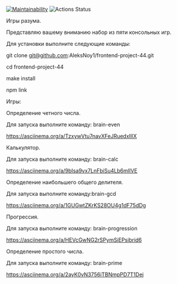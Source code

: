 [![Maintainability](https://api.codeclimate.com/v1/badges/a36f00413108b41ccdcd/maintainability)](https://codeclimate.com/github/AleksNoy1/frontend-project-44/maintainability)
![Actions Status](https://github.com/AleksNoy1/frontend-project-44/workflows/hexlet-check/badge.svg)

Игры разума.

Представляю вашему вниманию набор из пяти консольных игр.

Для установки выполните следующие команды:

git clone git@github.com:AleksNoy1/frontend-project-44.git

cd frontend-project-44

make install

npm link

Игры:

Определение четного числа.

Для запуска выполните команду: brain-even

https://asciinema.org/a/TzxywVtu7navXFeJRuedxIIlX

Калькулятор.

Для запуска выполните команду: brain-calc

https://asciinema.org/a/9bIsa9vx7LnFbiSu4Lb6mlIVE

Определение наибольшего общего делителя.

Для запуска выполните команду:brain-gcd

https://asciinema.org/a/1GUGwtZKrKS28OU4g1dF75dDg

Прогрессия.

Для запуска выполните команду: brain-progression

https://asciinema.org/a/HEVcGwNG2rSPymSiEPsibrid6

Определение простого числа.

Для запуска выполните команду: brain-prime

https://asciinema.org/a/2ayK0vN3756iTBNmpPD7T1Dej
